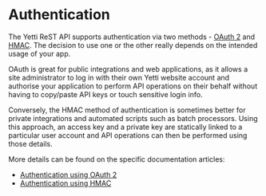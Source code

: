 # Authentication

The Yetti ReST API supports authentication via two methods - [OAuth 2](http://oauth.net) and [HMAC](http://en.wikipedia.org/wiki/Hash-based_message_authentication_code).
The decision to use one or the other really depends on the intended usage of your app.

OAuth is great for public integrations and web applications, as it allows a site administrator to log in with their own Yetti website account and authorise your application
to perform API operations on their behalf without having to copy/paste API keys or touch sensitive login info.

Conversely, the HMAC method of authentication is sometimes better for private integrations and automated scripts such as batch processors.
Using this approach, an access key and a private key are statically linked to a particular user account and API operations can then be performed using those details.

More details can be found on the specific documentation articles:

* [Authentication using OAuth 2](authentication_with_oauth2.md)
* [Authentication using HMAC](authentication_with_hmac.md)
